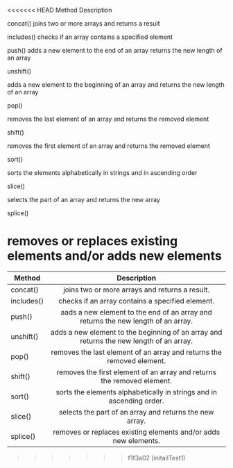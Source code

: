 <<<<<<< HEAD
Method                                    Description

concat()                    joins two or more arrays and returns a result

includes()                  checks if an array contains a specified element

push()                      adds a new element to the end of an array                              returns the new length of an array

unshift()

adds a new element to the beginning of an array and returns the new length of an array

pop()

removes the last element of an array and returns the removed element

shift()

removes the first element of an array and returns the removed element

sort()

sorts the elements alphabetically in strings and in ascending order

slice()

selects the part of an array and returns the new array

splice()

removes or replaces existing elements and/or adds new elements
=======
| Method     |                                      Description                                        |
| ---------- | :------------------------------------------------------------------------------------:  |
| concat()   |                     joins two or more arrays and returns a result.                      |
| includes() |                    checks if an array contains a specified element.                     |
| push()     |    aads a new element to the end of an array and returns the new length of an array.    |
| unshift()  | adds a new element to the beginning of an array and returns the new length of an array. |
| pop()      |          removes the last element of an array and returns the removed element.          |
| shift()    |         removes the first element of an array and returns the removed element.          |
| sort()     |          sorts the elements alphabetically in strings and in ascending order.           |
| slice()    |                 selects the part of an array and returns the new array.                 |
| splice()   |             removes or replaces existing elements and/or adds new elements.             |
>>>>>>> f1f3a02 (initailTest1)
